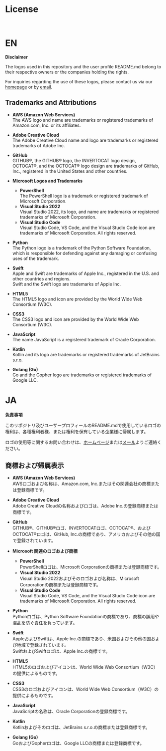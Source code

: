 # License

<br>

# EN
**Disclaimer**

The logos used in this repository and the user profile README.md belong to their respective owners or the companies holding the rights. 

For inquiries regarding the use of these logos, please contact us via our [homepage](https://daruks.com/Contact/) or by [email](mailto:contact@daruks.com).
<br>

## Trademarks and Attributions

- **AWS (Amazon Web Services)**  
  The AWS logo and name are trademarks or registered trademarks of Amazon.com, Inc. or its affiliates.

- **Adobe Creative Cloud**  
  The Adobe Creative Cloud name and logo are trademarks or registered trademarks of Adobe Inc.

- **GitHub**  
  GITHUB®, the GITHUB® logo, the INVERTOCAT logo design, OCTOCAT®, and the OCTOCAT® logo design are trademarks of GitHub, Inc., registered in the United States and other countries.

- **Microsoft Logos and Trademarks**  
  - **PowerShell**  
    The PowerShell logo is a trademark or registered trademark of Microsoft Corporation.  
  - **Visual Studio 2022**  
    Visual Studio 2022, its logo, and name are trademarks or registered trademarks of Microsoft Corporation.  
  - **Visual Studio Code**  
    Visual Studio Code, VS Code, and the Visual Studio Code icon are trademarks of Microsoft Corporation. All rights reserved.

- **Python**  
  The Python logo is a trademark of the Python Software Foundation, which is responsible for defending against any damaging or confusing uses of the trademark.

- **Swift**  
  Apple and Swift are trademarks of Apple Inc., registered in the U.S. and other countries and regions.  
  Swift and the Swift logo are trademarks of Apple Inc.

- **HTML5**  
  The HTML5 logo and icon are provided by the World Wide Web Consortium (W3C).

- **CSS3**  
  The CSS3 logo and icon are provided by the World Wide Web Consortium (W3C).

- **JavaScript**  
  The name JavaScript is a registered trademark of Oracle Corporation.

- **Kotlin**  
  Kotlin and its logo are trademarks or registered trademarks of JetBrains s.r.o.

- **Golang (Go)**  
  Go and the Gopher logo are trademarks or registered trademarks of Google LLC.


# JA
**免責事項**

このリポジトリ及びユーザープロフィールのREADME.mdで使用しているロゴの権利は、各種権利者様、または権利を保有している企業様に帰属します。

ロゴの使用等に関するお問い合わせは、[ホームページ](https://daruks.com/Contact/)または[メール](mailto:contact@daruks.com)よりご連絡ください。
<br>

## 商標および帰属表示

- **AWS (Amazon Web Services)**  
  AWSロゴおよび名称は、Amazon.com, Inc.またはその関連会社の商標または登録商標です。

- **Adobe Creative Cloud**  
  Adobe Creative Cloudの名称およびロゴは、Adobe Inc.の登録商標または商標です。

- **GitHub**  
  GITHUB®、GITHUB®ロゴ、INVERTOCATロゴ、OCTOCAT®、およびOCTOCAT®ロゴは、GitHub, Inc.の商標であり、アメリカおよびその他の国で登録されています。

- **Microsoft 関連のロゴおよび商標**  
  - **PowerShell**  
    PowerShellロゴは、Microsoft Corporationの商標または登録商標です。  
  - **Visual Studio 2022**  
    Visual Studio 2022およびそのロゴおよび名称は、Microsoft Corporationの商標または登録商標です。  
  - **Visual Studio Code**  
    Visual Studio Code, VS Code, and the Visual Studio Code icon are trademarks of Microsoft Corporation. All rights reserved.

- **Python**  
  Pythonロゴは、Python Software Foundationの商標であり、商標の誤用や混乱を防ぐ責任を負っています。

- **Swift**  
  AppleおよびSwiftは、Apple Inc.の商標であり、米国およびその他の国および地域で登録されています。  
  SwiftおよびSwiftロゴは、Apple Inc.の商標です。

- **HTML5**  
  HTML5のロゴおよびアイコンは、World Wide Web Consortium（W3C）の提供によるものです。

- **CSS3**  
  CSS3のロゴおよびアイコンは、World Wide Web Consortium（W3C）の提供によるものです。

- **JavaScript**  
  JavaScriptの名称は、Oracle Corporationの登録商標です。

- **Kotlin**  
  Kotlinおよびそのロゴは、JetBrains s.r.o.の商標または登録商標です。

- **Golang (Go)**  
  GoおよびGopherロゴは、Google LLCの商標または登録商標です。
